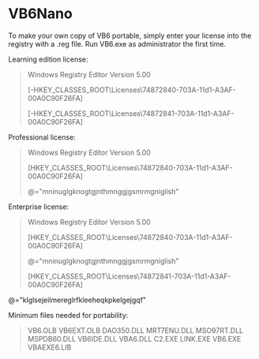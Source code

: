 # VB6Nano
To make your own copy of VB6 portable, simply enter your license into the registry with a .reg file.  Run VB6.exe as administrator the first time.

Learning edition license:
>Windows Registry Editor Version 5.00
>
>[-HKEY_CLASSES_ROOT\Licenses\74872840-703A-11d1-A3AF-00A0C90F26FA]
>
>[-HKEY_CLASSES_ROOT\Licenses\74872841-703A-11d1-A3AF-00A0C90F26FA]


Professional license:
>Windows Registry Editor Version 5.00
>
>[HKEY_CLASSES_ROOT\Licenses\74872840-703A-11d1-A3AF-00A0C90F26FA]
>
>@="mninuglgknogtgjnthmnggjgsmrmgniglish"


Enterprise license:
>Windows Registry Editor Version 5.00
>
>[HKEY_CLASSES_ROOT\Licenses\74872840-703A-11d1-A3AF-00A0C90F26FA]
>
>@="mninuglgknogtgjnthmnggjgsmrmgniglish"
>
>[HKEY_CLASSES_ROOT\Licenses\74872841-703A-11d1-A3AF-00A0C90F26FA]
>
@="klglsejeilmereglrfkleeheqkpkelgejgqf"

Minimum files needed for portability:

>VB6.OLB
>VB6EXT.OLB
>DAO350.DLL
>MRT7ENU.DLL
>MSO97RT.DLL
>MSPDB60.DLL
>VB6IDE.DLL
>VBA6.DLL
>C2.EXE
>LINK.EXE
>VB6.EXE
>VBAEXE6.LIB
